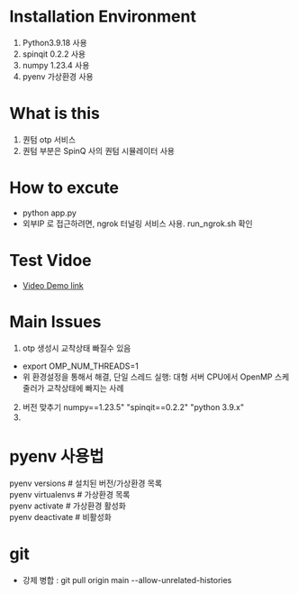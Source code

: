 # Installation Environment
1. Python3.9.18  사용 
2. spinqit 0.2.2 사용   
3. numpy  1.23.4 사용     
2. pyenv 가상환경 사용                      

# What is this
1. 퀀텀 otp 서비스                          <br>
2. 퀀텀 부분은 SpinQ 사의 퀀텀 시뮬레이터 사용          <br>


# How to excute
- python app.py
- 외부IP 로 접근하려면, ngrok 터널링 서비스 사용. run_ngrok.sh   확인

# Test Vidoe
- [Video Demo link](https://youtu.be/aEk2rYbvbzY)


# Main Issues
1. otp 생성시 교착상태 빠질수 있음              <br>
- export OMP_NUM_THREADS=1                      <br>
- 위 환경설정을 통해서 해결, 단일 스레드 실행: 대형 서버 CPU에서 OpenMP 스케줄러가 교착상태에 빠지는 사례 
2. 버전 맞추기 numpy==1.23.5" "spinqit==0.2.2" "python 3.9.x"                   
3. 


# pyenv 사용법
pyenv versions         # 설치된 버전/가상환경 목록          
pyenv virtualenvs      # 가상환경 목록                      
pyenv activate <name>  # 가상환경 활성화                    
pyenv deactivate       # 비활성화                           



# git 
- 강제 병합 : git pull origin main --allow-unrelated-histories   


